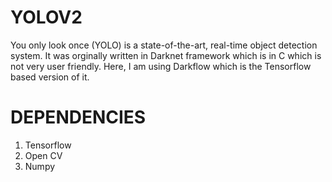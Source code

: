# YOLOV2
You only look once (YOLO) is a state-of-the-art, real-time object detection system.
It was orginally written in Darknet framework which is in C which is not very user friendly. Here, I am using Darkflow which is the Tensorflow based version of it.

# DEPENDENCIES

1. Tensorflow
2. Open CV
3. Numpy

